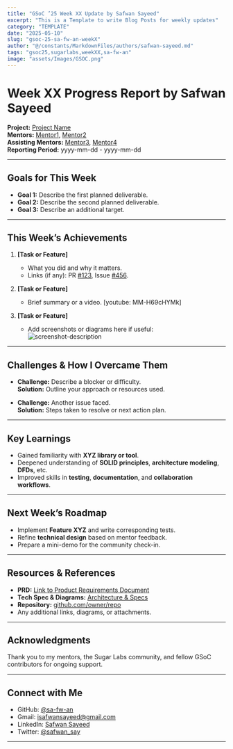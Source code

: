 ```yaml
---
title: "GSoC ’25 Week XX Update by Safwan Sayeed"
excerpt: "This is a Template to write Blog Posts for weekly updates"
category: "TEMPLATE"
date: "2025-05-10"
slug: "gsoc-25-sa-fw-an-weekX"
author: "@/constants/MarkdownFiles/authors/safwan-sayeed.md"
tags: "gsoc25,sugarlabs,weekXX,sa-fw-an"
image: "assets/Images/GSOC.png"
---
```


<!-- markdownlint-disable -->

# Week XX Progress Report by Safwan Sayeed

**Project:** [Project Name](https://github.com/sugarlabs/www-v2)  
**Mentors:** [Mentor1](https://github.com/Username), [Mentor2](https://github.com/Username)  
**Assisting Mentors:** [Mentor3](https://github.com/Username), [Mentor4](https://github.com/Username)  
**Reporting Period:** yyyy-mm-dd - yyyy-mm-dd  

---

## Goals for This Week

- **Goal 1:** Describe the first planned deliverable.
- **Goal 2:** Describe the second planned deliverable.
- **Goal 3:** Describe an additional target.

---

## This Week’s Achievements

1. **[Task or Feature]**  
   - What you did and why it matters.  
   - Links (if any): PR [#123](https://github.com/owner/repo/pull/123), Issue [#456](https://github.com/owner/repo/issues/456).

2. **[Task or Feature]**  
   - Brief summary or a video.
   [youtube: MM-H69cHYMk]

3. **[Task or Feature]**  
   - Add screenshots or diagrams here if useful:
   ![screenshot-description](https://images.unsplash.com/photo-1506744038136-46273834b3fb?w=2070)

---

## Challenges & How I Overcame Them

- **Challenge:** Describe a blocker or difficulty.  
  **Solution:** Outline your approach or resources used.

- **Challenge:** Another issue faced.  
  **Solution:** Steps taken to resolve or next action plan.

---

## Key Learnings

- Gained familiarity with **XYZ library or tool**.
- Deepened understanding of **SOLID principles**, **architecture modeling**, **DFDs**, etc.
- Improved skills in **testing**, **documentation**, and **collaboration workflows**.

---

## Next Week’s Roadmap

- Implement **Feature XYZ** and write corresponding tests.
- Refine **technical design** based on mentor feedback.
- Prepare a mini-demo for the community check-in.

---

## Resources & References

- **PRD:** [Link to Product Requirements Document]({{prd_link}})
- **Tech Spec & Diagrams:** [Architecture & Specs]({{tech_spec_link}})
- **Repository:** [github.com/owner/repo](https://github.com/owner/repo)
- Any additional links, diagrams, or attachments.

---

## Acknowledgments

Thank you to my mentors, the Sugar Labs community, and fellow GSoC contributors for ongoing support.

---

## Connect with Me

- GitHub: [@sa-fw-an](https://github.com/sa-fw-an)
- Gmail: [isafwansayeed@gmail.com](mailto:isafwansayeed@gmail.com)
- LinkedIn: [Safwan Sayeed](https://www.linkedin.com/in/safwan-sayeed-6a3a482a9/)
- Twitter: [@safwan_say](https://twitter.com/safwan_say)

---
